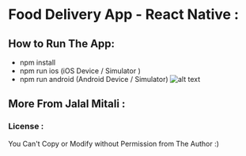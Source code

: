 # Food Delivery App - React Native :

## How to Run The App:
* npm install
* npm run ios (iOS Device / Simulator )
* npm run android (Android Device / Simulator)
![alt text](https://user-images.githubusercontent.com/88791252/178114358-b68fc0bc-e950-4fe1-a2a0-fee89d5a3518.png "React Native Food Delivery App")

## More From Jalal Mitali :
[check more projects on my website]: https://www.jalalmitali.com
[Hire Me]: https://www.jalalmitali.com

### License :
You Can't Copy or Modify without Permission from The Author :)